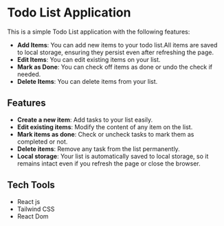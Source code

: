 # Todo List Application

This is a simple Todo List application with the following features:

- **Add Items**: You can add new items to your todo list.All items are saved to local storage, ensuring they persist even after refreshing the page.
- **Edit Items**: You can edit existing items on your list.
- **Mark as Done**: You can check off items as done or undo the check if needed.
- **Delete Items**: You can delete items from your list.

## Features

- **Create a new item**: Add tasks to your list easily.
- **Edit existing items**: Modify the content of any item on the list.
- **Mark items as done**: Check or uncheck tasks to mark them as completed or not.
- **Delete items**: Remove any task from the list permanently.
- **Local storage**: Your list is automatically saved to local storage, so it remains intact even if you refresh the page or close the browser.

## Tech Tools

- React js
- Tailwind CSS
- React Dom
